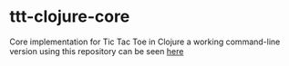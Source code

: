 # ttt-clojure-core

Core implementation for Tic Tac Toe in Clojure a working command-line version using this repository can be seen [here](https://github.com/esanmiguelc/ttt-clojure-ui)
